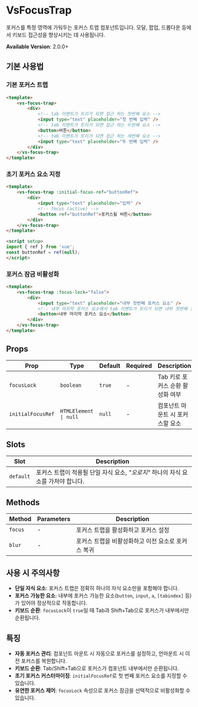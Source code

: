 # VsFocusTrap

포커스를 특정 영역에 가둬두는 포커스 트랩 컴포넌트입니다. 모달, 팝업, 드롭다운 등에서 키보드 접근성을 향상시키는 데 사용됩니다.

**Available Version**: 2.0.0+

## 기본 사용법

### 기본 포커스 트랩

```html
<template>
    <vs-focus-trap>
        <div>
            <!-- tab 이벤트가 트리거 되면 접근 하는 첫번째 요소 -->
            <input type="text" placeholder="첫 번째 입력" />
            <!-- tab 이벤트가 트리거 되면 접근 하는 두번째 요소 -->
            <button>버튼</button>
            <!-- tab 이벤트가 트리거 되면 접근 하는 세번째 요소 -->
            <input type="text" placeholder="두 번째 입력" />
        </div>
    </vs-focus-trap>
</template>
```

### 초기 포커스 요소 지정

```html
<template>
    <vs-focus-trap :initial-focus-ref="buttonRef">
        <div>
            <input type="text" placeholder="입력" />
            <!-- focus (active) -->
            <button ref="buttonRef">포커스될 버튼</button>
        </div>
    </vs-focus-trap>
</template>

<script setup>
import { ref } from 'vue';
const buttonRef = ref(null);
</script>
```

### 포커스 잠금 비활성화

```html
<template>
    <vs-focus-trap :focus-lock="false">
        <div>
            <input type="text" placeholder="내부 첫번째 포커스 요소" />
            <!-- 내부 마지막 포커스 요소에서 tab 이벤트가 트리거 되면 내부 첫번째 포커스 요소 아니라 외부 포커스 가능한 요소에 포커스 된다 -->
            <button>내부 마지막 포커스 요소</button>
        </div>
    </vs-focus-trap>
</template>
```

## Props

| Prop              | Type                  | Default | Required | Description                      |
| ----------------- | --------------------- | ------- | -------- | -------------------------------- |
| `focusLock`       | `boolean`             | `true`  | -        | Tab 키로 포커스 순환 활성화 여부 |
| `initialFocusRef` | `HTMLElement \| null` | `null`  | -        | 컴포넌트 마운트 시 포커스할 요소 |

## Slots

| Slot      | Description                                                                       |
| --------- | --------------------------------------------------------------------------------- |
| `default` | 포커스 트랩이 적용될 단일 자식 요소, _"오로지"_ 하나의 자식 요소를 가저야 합니다. |

## Methods

| Method  | Parameters | Description                                        |
| ------- | ---------- | -------------------------------------------------- |
| `focus` | -          | 포커스 트랩을 활성화하고 포커스 설정               |
| `blur`  | -          | 포커스 트랩을 비활성화하고 이전 요소로 포커스 복귀 |

## 사용 시 주의사항

- **단일 자식 요소**: 포커스 트랩은 정확히 하나의 자식 요소만을 포함해야 합니다.
- **포커스 가능한 요소**: 내부에 포커스 가능한 요소(`button`, `input`, `a`, `[tabindex]` 등)가 있어야 정상적으로 작동합니다.
- **키보드 순환**: `focusLock`이 `true`일 때 Tab과 Shift+Tab으로 포커스가 내부에서만 순환됩니다.

## 특징

- **자동 포커스 관리**: 컴포넌트 마운트 시 자동으로 포커스를 설정하고, 언마운트 시 이전 포커스를 복원합니다.
- **키보드 순환**: Tab/Shift+Tab으로 포커스가 컴포넌트 내부에서만 순환됩니다.
- **초기 포커스 커스터마이징**: `initialFocusRef`로 첫 번째 포커스 요소를 지정할 수 있습니다.
- **유연한 포커스 제어**: `focusLock` 속성으로 포커스 잠금을 선택적으로 비활성화할 수 있습니다.
